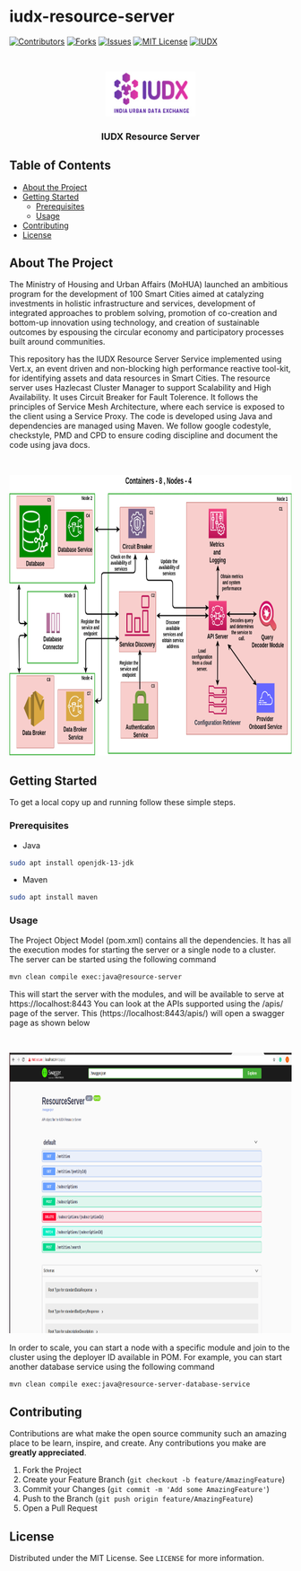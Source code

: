# iudx-resource-server
<!--
*** Thanks for checking out this README Template. If you have a suggestion that would
*** make this better, please fork the repo and create a pull request or simply open
*** an issue with the tag "enhancement".
*** Thanks again! Now go create something AMAZING! :D
***
***
***
*** To avoid retyping too much info. Do a search and replace for the following:
*** github_username, repo, twitter_handle, email
-->





<!-- PROJECT SHIELDS -->
<!--
*** I'm using markdown "reference style" links for readability.
*** Reference links are enclosed in brackets [ ] instead of parentheses ( ).
*** See the bottom of this document for the declaration of the reference variables
*** for contributors-url, forks-url, etc. This is an optional, concise syntax you may use.
*** https://www.markdownguide.org/basic-syntax/#reference-style-links
-->

[![Contributors][contributors-shield]][contributors-url]
[![Forks][forks-shield]][forks-url]
[![Issues][issues-shield]][issues-url]
[![MIT License][license-shield]][license-url]
[![IUDX][iudx-shield]][iudx-url]



<!-- PROJECT LOGO -->
<br />
<p align="center">
  <a href="https://github.com/datakaveri/iudx-resource-server">
    <img src="readme/images/logo.png" alt="Logo" width="160" height="80">
  </a>

  <h3 align="center">IUDX Resource Server</h3>
</p>

<!-- TABLE OF CONTENTS -->
## Table of Contents

* [About the Project](#about-the-project)
* [Getting Started](#getting-started)
  * [Prerequisites](#prerequisites)
  * [Usage](#usage)
* [Contributing](#contributing)
* [License](#license)


<!-- ABOUT THE PROJECT -->
## About The Project

The Ministry of Housing and Urban Affairs (MoHUA) launched an ambitious program for the development of 100 Smart Cities aimed at catalyzing investments in holistic infrastructure and services, development of integrated approaches to problem solving, promotion of co-creation and bottom-up innovation using technology, and creation of sustainable outcomes by espousing the circular economy and participatory processes built around communities.

This repository has the IUDX Resource Server Service implemented using Vert.x, an event driven and non-blocking high performance reactive tool-kit, for identifying assets and data resources in Smart Cities. The resource server uses Hazlecast Cluster Manager to support Scalability and High Availability. It uses Circuit Breaker for Fault Tolerence. It follows the principles of Service Mesh Architecture, where each service is exposed to the client using a Service Proxy. The code is developed using Java and dependencies are managed using Maven. We follow google codestyle, checkstyle, PMD and CPD to ensure coding discipline and document the code using java docs. 

<br />
<p align="center">
  <a href="https://github.com/datakaveri/iudx-resource-server">
    <img src="readme/images/architecture.png" alt="architecture" width="800" height="500">
  </a>
</p>

<!-- GETTING STARTED -->
## Getting Started

To get a local copy up and running follow these simple steps.

### Prerequisites
* Java
```sh
sudo apt install openjdk-13-jdk
```
* Maven
```sh
sudo apt install maven
```
<!-- USAGE EXAMPLES -->
### Usage

The Project Object Model (pom.xml) contains all the dependencies. It has all the execution modes for starting the server or a single node to a cluster. 
The server can be started using the following command 

```sh
mvn clean compile exec:java@resource-server
```

This will start the server with the modules, and will be available to serve at https://localhost:8443
You can look at the APIs supported using the /apis/ page of the server. This (https://localhost:8443/apis/) will open a swagger page as shown below 

<br />
<p align="center">
  <a href="https://github.com/datakaveri/iudx-resource-server">
    <img src="readme/images/swagger.png" alt="swagger-apis" width="800" height="500">
  </a>
</p>

In order to scale, you can start a node with a specific module and join to the cluster using the deployer ID available in POM. For example, you can start another database service using the following command

```sh
mvn clean compile exec:java@resource-server-database-service
```

<!-- CONTRIBUTING -->
## Contributing

Contributions are what make the open source community such an amazing place to be learn, inspire, and create. Any contributions you make are **greatly appreciated**.

1. Fork the Project
2. Create your Feature Branch (`git checkout -b feature/AmazingFeature`)
3. Commit your Changes (`git commit -m 'Add some AmazingFeature'`)
4. Push to the Branch (`git push origin feature/AmazingFeature`)
5. Open a Pull Request

<!-- LICENSE -->
## License

Distributed under the MIT License. See `LICENSE` for more information.

<!-- MARKDOWN LINKS & IMAGES -->
<!-- https://www.markdownguide.org/basic-syntax/#reference-style-links -->
[contributors-shield]: https://img.shields.io/github/contributors/othneildrew/Best-README-Template.svg?style=flat-square
[contributors-url]: https://github.com/datakaveri/iudx-resource-server/graphs/contributors
[forks-shield]: https://img.shields.io/github/forks/othneildrew/Best-README-Template.svg?style=flat-square
[forks-url]: https://github.com/datakaveri/iudx-resource-server/network/members
[issues-shield]: https://img.shields.io/github/issues/othneildrew/Best-README-Template.svg?style=flat-square
[issues-url]: https://github.com/datakaveri/iudx-resource-server/issues
[license-shield]: https://img.shields.io/github/license/othneildrew/Best-README-Template.svg?style=flat-square
[license-url]: https://github.com/datakaveri/iudx-resource-server/blob/master/LICENSE.txt
[iudx-shield]: https://img.shields.io/badge/-LinkedIn-black.svg?style=flat-square&logo=linkedin&colorB=555
[iudx-url]: https://www.iudx.org.in/
[product-screenshot]: readme/images/iudx.png
